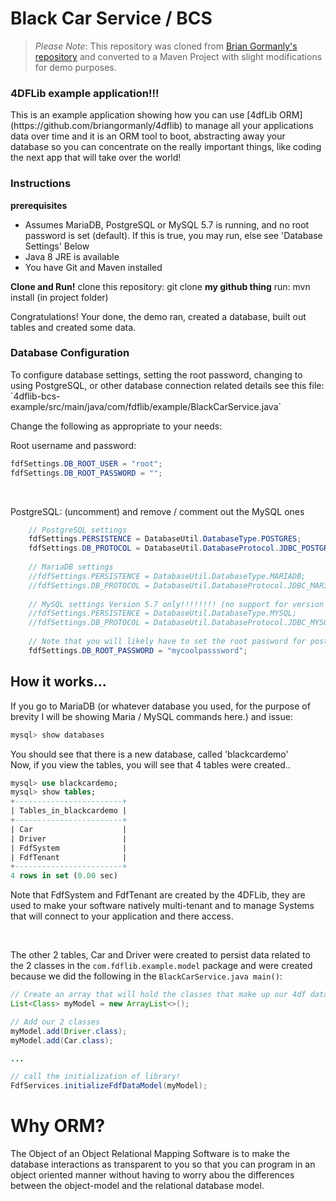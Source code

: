 # Black Car Service / BCS
>*Please Note*: This repository was cloned from [Brian Gormanly's repository](https://github.com/briangormanly/4dflib-bcs-example) and converted to a Maven Project with slight modifications for demo purposes.

<h3>4DFLib example application!!!</h3>
This is an example application showing how you can use [4dfLib ORM](https://github.com/briangormanly/4dflib) to manage all your applications data over time and it is an ORM tool to boot, abstracting away your database so you can concentrate on the really important things, like coding the next app that will take over the world!

<h3>Instructions</h3>
<strong>prerequisites</strong>
<ul>
<li>Assumes MariaDB, PostgreSQL or MySQL 5.7 is running, and no root password is set (default).  If this is true, you may run, else see 'Database Settings' Below</li>
<li>Java 8 JRE is available</li>
<li>You have Git and Maven installed</li>
</ul>

<strong>Clone and Run!</strong>
clone this repository: git clone **my github thing**
run: mvn install (in project folder)

Congratulations!  Your done, the demo ran, created a database, built out tables and created some data.

<h3>Database Configuration</h3>
To configure database settings, setting the root password, changing to using PostgreSQL, or other database connection related details see this file: <br>
`4dflib-bcs-example/src/main/java/com/fdflib/example/BlackCarService.java`

<br>

Change the following as appropriate to your needs: <br>

Root username and password:
```Java
fdfSettings.DB_ROOT_USER = "root";
fdfSettings.DB_ROOT_PASSWORD = "";
```
<br>

PostgreSQL: (uncomment) and remove / comment out the MySQL ones
```Java
    // PostgreSQL settings
    fdfSettings.PERSISTENCE = DatabaseUtil.DatabaseType.POSTGRES;
    fdfSettings.DB_PROTOCOL = DatabaseUtil.DatabaseProtocol.JDBC_POSTGRES;
    
    // MariaDB settings
    //fdfSettings.PERSISTENCE = DatabaseUtil.DatabaseType.MARIADB;
    //fdfSettings.DB_PROTOCOL = DatabaseUtil.DatabaseProtocol.JDBC_MARIADB;
    
    // MySQL settings Version 5.7 only!!!!!!!! (no support for version 8)
    //fdfSettings.PERSISTENCE = DatabaseUtil.DatabaseType.MYSQL;
    //fdfSettings.DB_PROTOCOL = DatabaseUtil.DatabaseProtocol.JDBC_MYSQL;
    
    // Note that you will likely have to set the root password for postgreSQL as well
    fdfSettings.DB_ROOT_PASSWORD = "mycoolpasssword";
```

<h2>How it works...</h2>
If you go to MariaDB (or whatever database you used, for the purpose of brevity I will be showing Maria / MySQL commands here.) and issue:

```SQL
mysql> show databases
```

You should see that there is a new database, called 'blackcardemo' <br>
Now, if you view the tables, you will see that 4 tables were created..<br>

```SQL
mysql> use blackcardemo;
mysql> show tables;
+------------------------+
| Tables_in_blackcardemo |
+------------------------+
| Car                    |
| Driver                 |
| FdfSystem              |
| FdfTenant              |
+------------------------+
4 rows in set (0.00 sec)
```

Note that FdfSystem and FdfTenant are created by the 4DFLib, they are used to make your software natively multi-tenant and to manage Systems that will connect to your application and there access.

<br>

The other 2 tables, Car and Driver were created to persist data related to the 2 classes in the `com.fdflib.example.model` package and were created because we did the following in the `BlackCarService.java main()`:

```Java
// Create an array that will hold the classes that make up our 4df data model
List<Class> myModel = new ArrayList<>();

// Add our 2 classes
myModel.add(Driver.class);
myModel.add(Car.class);

...

// call the initialization of library!
FdfServices.initializeFdfDataModel(myModel);
```

# Why ORM?
The Object of an Object Relational Mapping Software is to make the database interactions as transparent to you so that you can program in an object oriented manner without having to worry abou the differences between the object-model and the relational database model.
